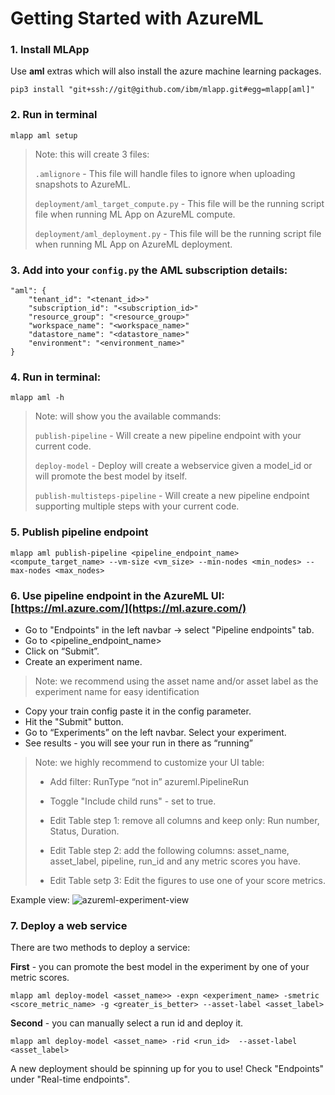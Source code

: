 # Getting Started with AzureML

### 1. Install MLApp
Use **aml** extras which will also install the azure machine learning packages. 
```
pip3 install "git+ssh://git@github.com/ibm/mlapp.git#egg=mlapp[aml]"
```

### 2. Run in terminal
```
mlapp aml setup
```

>Note: this will create 3 files: 
>
> `.amlignore` - This file will handle files to ignore when uploading snapshots to AzureML.
>
> `deployment/aml_target_compute.py` - This file will be the running script file when running ML App on AzureML compute.
>
> `deployment/aml_deployment.py` - This file will be the running script file when running ML App on AzureML deployment.


### 3. Add into your `config.py` the AML subscription details:
```
"aml": {
    "tenant_id": "<tenant_id>>"
    "subscription_id": "<subscription_id>"
    "resource_group": "<resource_group>"
    "workspace_name": "<workspace_name>"
    "datastore_name": "<datastore_name>"
    "environment": "<environment_name>"
}
```
      
### 4. Run in terminal:  
```
mlapp aml -h
``` 

> Note: will show you the available commands: 
>
> `publish-pipeline` - Will create a new pipeline endpoint with your current code.
>
> `deploy-model` - Deploy will create a webservice given a model_id or will promote the best model by itself.
>
> `publish-multisteps-pipeline` - Will create a new pipeline endpoint supporting multiple steps with your current code.

### 5. Publish pipeline endpoint
```
mlapp aml publish-pipeline <pipeline_endpoint_name> <compute_target_name> --vm-size <vm_size> --min-nodes <min_nodes> --max-nodes <max_nodes>
```

### 6. Use pipeline endpoint in the AzureML UI: [https://ml.azure.com/](https://ml.azure.com/)

- Go to "Endpoints" in the left navbar -> select "Pipeline endpoints" tab.
- Go to <pipeline_endpoint_name>
- Click on “Submit”.
- Create an experiment name.
> Note: we recommend using the asset name and/or asset label as the experiment name for easy identification
- Copy your train config paste it in the config parameter.
- Hit the "Submit" button.
- Go to “Experiments” on the left navbar. Select your experiment.
- See results  - you will see your run in there as “running”
> Note: we highly recommend to customize your UI table:
>
> - Add filter: RunType “not in” azureml.PipelineRun
>
> - Toggle "Include child runs" - set to true.
>
> - Edit Table step 1: remove all columns and keep only: Run number, Status, Duration.
> 
> - Edit Table step 2: add the following columns: asset_name, asset_label, pipeline, run_id and any metric scores you have.
>
> - Edit Table setp 3: Edit the figures to use one of your score metrics.

Example view:
![azureml-experiment-view](/integrations/azureml/imgs/azureml-experiment-view.png)

### 7. Deploy a web service

There are two methods to deploy a service: 

**First** - you can promote the best model in the experiment by one of your metric scores.
```
mlapp aml deploy-model <asset_name>> -expn <experiment_name> -smetric <score_metric_name> -g <greater_is_better> --asset-label <asset_label>
``` 
 
**Second** - you can manually select a run id and deploy it.
```  
mlapp aml deploy-model <asset_name> -rid <run_id>  --asset-label <asset_label>
``` 

A new deployment should be spinning up for you to use! Check "Endpoints" under "Real-time endpoints".
